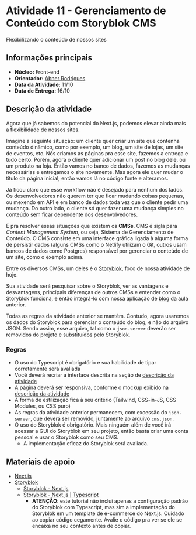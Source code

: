 # Atividade 11 - Gerenciamento de Conteúdo com Storyblok CMS

Flexibilizando o conteúdo de nossos sites

## Informações principais

- **Núcleo:** Front-end
- **Orientador:** [Abner Rodrigues](@todomir)
- **Data da Atividade:** 11/10
- **Data de Entrega:** 16/10

## Descrição da atividade

Agora que já sabemos do potencial do Next.js, podemos elevar ainda mais a flexibilidade de nossos sites.

Imagine a seguinte situação: um cliente quer criar um site que contenha conteúdo dinâmico, como por exemplo, um blog, um site de lojas, um site de eventos, etc. Nós criamos as páginas pra esse site, fazemos a entrega e tudo certo. Porém, agora o cliente quer adicionar um post no blog dele, ou um produto na loja. Então vamos no banco de dados, fazemos as mudanças necessárias e entregamos o site novamente. Mas agora ele quer mudar o título da página inicial; então vamos lá no código fonte e alteramos.

Já ficou claro que esse workflow não é desejado para nenhum dos lados. Os desenvolvedores não querem ter que ficar mudando coisas pequenas, ou mexendo em API e em banco de dados toda vez que o cliente pedir uma mudança. Do outro lado, o cliente só quer fazer uma mudança simples no conteúdo sem ficar dependente dos desenvolvedores.

É pra resolver essas situações que existem os **CMSs**. CMS é sigla para *Content Management System*, ou seja, Sistema de Gerenciamento de Conteúdo. O CMS consiste em uma interface gráfica ligada à alguma forma de persistir dados (alguns CMSs como o Netlify utilizam o Git, outros usam bancos de dados como Postgres) responsável por gerenciar o conteúdo de um site, como o exemplo acima.

Entre os diversos CMSs, um deles é o [Storyblok](https://www.storyblok.com/), foco de nossa atividade de hoje.

Sua atividade será pesquisar sobre o Storyblok, ver as vantagens e desvantagens, principais diferenças de outros CMSs e entender como o Storyblok funciona, e então integrá-lo com nossa aplicação de [blog](https://www.figma.com/file/6Uib9NpfOnHTlzwoN803IK/Blogão-da-Info?node-id=0%3A1) da aula anterior.

Todas as regras da atividade anterior se mantém. Contudo, agora usaremos os dados do Storyblok para gerenciar o conteúdo do blog, e não do arquivo JSON. Sendo assim, esse arquivo, tal como o `json-server` deverão ser removidos do projeto e substituídos pelo Storyblok.

### Regras

- O uso do Typescript é obrigatório e sua habilidade de tipar corretamente será avaliada
- Você deverá recriar a interface descrita na seção de [descrição da atividade](#descricao-da-atividade)
- A página deverá ser responsiva, conforme o mockup exibido na [descrição da atividade](#descricao-da-atividade)
- A forma de estilização fica à seu critério (Tailwind, CSS-in-JS, CSS Modules, ou CSS puro)
- As regras da atividade anterior permanecem, com excessão do `json-server`, que deverá ser removido, juntamente ao arquivo `cms.json`.
- O uso do Storyblok é obrigatório. Mais ninguém além de você irá acessar a GUI do Storyblok em seu projeto, então basta criar uma conta pessoal e usar o Storyblok como seu CMS.
  - A implementação eficaz do Storyblok será avaliada.

## Materiais de apoio

- [Next.js](https://nextjs.org/docs/getting-started)
- [Storyblok](https://www.storyblok.com/)
  - [Storyblok - Next.js](https://www.storyblok.com/tp/add-a-headless-cms-to-next-js-in-5-minutes)
  - [Storyblok - Next.js | Typescript](https://www.storyblok.com/tp/storefront-next-bigcommerce)
    - **ATENÇÃO**: este tutorial não inclui apenas a configuração padrão do Storyblok com Typescript, mas sim a implementação do Storyblok em um template de e-commerce do Next.js. Cuidado ao copiar código cegamente. Avalie o código pra ver se ele se encaixa no seu contexto antes de copiar.
